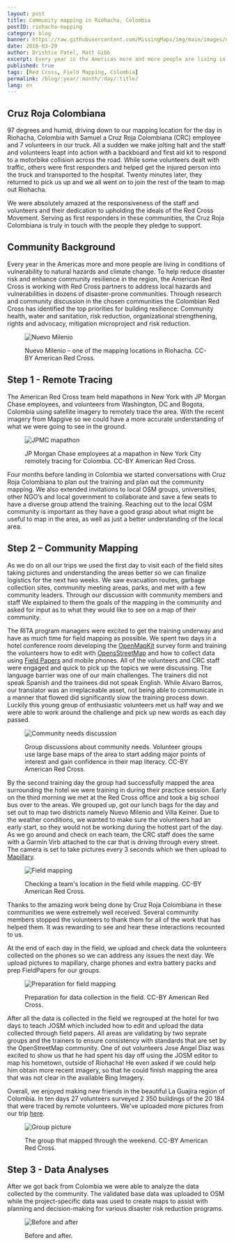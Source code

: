 ```yaml
---
layout: post
title: Community mapping in Riohacha, Colombia
postID: riohacha-mapping
category: blog
banner: https://raw.githubusercontent.com/MissingMaps/img/main/images/missingmaps-blog_20160329_banner.jpg
date: 2016-03-29
author: Drishtie Patel, Matt Gibb
excerpt: Every year in the Americas more and more people are living in conditions of vulnerability to natural hazards and climate change. To help reduce disaster risk and enhance community resilience in the region, the American Red Cross is working with Red Cross partners like the Colombian Red Cross to address local hazards and vulnerabilities in dozens of disaster-prone communities.
published: true
tags: [Red Cross, Field Mapping, Colombia]
permalink: /blog/:year/:month/:day/:title/
lang: en
---
```


## Cruz Roja Colombiana

97 degrees and humid, driving down to our mapping location for the day in Riohacha, Colombia with Samuel a Cruz Roja Colombiana (CRC) employee and 7 volunteers in our truck. All a sudden we make jolting halt and the staff and volunteers leapt into action with a backboard and first aid kit to respond to a motorbike collision across the road. While some volunteers dealt with traffic, others were first responders and helped get the injured person into the truck and transported to the hospital. Twenty minutes later, they returned to pick us up and we all went on to join the rest of the team to map out Riohacha.

We were absolutely amazed at the responsiveness of the staff and volunteers and their dedication to upholding the ideals of the Red Cross Movement. Serving as first responders in these communities, the Cruz Roja Colombiana is truly in touch with the people they pledge to support.

## Community Background

Every year in the Americas more and more people are living in conditions of vulnerability to natural hazards and climate change. To help reduce disaster risk and enhance community resilience in the region, the American Red Cross is working with Red Cross partners to address local hazards and vulnerabilities in dozens of disaster-prone communities. Through research and community discussion in the chosen communities the Colombian Red Cross has identified the top priorities for building resilience: Community health, water and sanitation, risk reduction, organizational strengthening, rights and advocacy, mitigation microproject and risk reduction.

<figure>
<img src="https://raw.githubusercontent.com/MissingMaps/img/main/images/missingmaps-blog_20160329_Nuevo-Milenio.jpg" alt="Nuevo Milenio">
<p class="caption">Nuevo Milenio – one of the mapping locations in Riohacha. CC-BY American Red Cross.</p>
</figure>

## Step 1 - Remote Tracing

The American Red Cross team held mapathons in New York with JP Morgan Chase employees, and volunteers from Washington, DC and Bogota, Colombia using satellite imagery to remotely trace the area. With the recent imagery from Mapgive so we could have a more accurate understanding of what we were going to see in the ground.

<figure>
<img src="https://raw.githubusercontent.com/MissingMaps/img/main/images/missingmaps-blog_20160329_JPMC-mapathon.jpg" alt="JPMC mapathon">
<p class="caption"> JP Morgan Chase employees at a mapathon in New York City remotely tracing for Colombia. CC-BY American Red Cross.</p>
</figure>

Four months before landing in Colombia we started conversations with Cruz Roja Colombiana to plan out the training and plan out the community mapping. We also extended invitations to local OSM groups, universities, other NGO’s and local government to collaborate and save a few seats to have a diverse group attend the training. Reaching out to the local OSM community is important as they have a good grasp about what might be useful to map in the area, as well as just a better understanding of the local area.

## Step 2 – Community Mapping

As we do on all our trips we used the first day to visit each of the field sites taking pictures and understanding the areas better so we can finalize logistics for the next two weeks. We saw evacuation routes, garbage collection sites, community meeting areas, parks, and met with a few community leaders. Through our discussion with community members and staff We explained to them the goals of the mapping in the community and asked for input as to what they would like to see on a map of their community.

The RITA program managers were excited to get the training underway and have as much time for field mapping as possible. We spent two days in a hotel conference room developing the [OpenMapKit](http://openmapkit.org/) survey form and training the volunteers how to edit with [OpensStreetMap](http://www.openstreetmap.org/) and how to collect data using [Field Papers](http://fieldpapers.org/) and mobile phones. All of the volunteers and CRC staff were engaged and quick to pick up the topics we were discussing. The language barrier was one of our main challenges. The trainers did not speak Spanish and the trainees did not speak English. While Alvaro Barros, our translator was an irreplaceable asset, not being able to communicate in a manner that flowed did significantly slow the training process down. Luckily this young group of enthusiastic volunteers met us half way and we were able to work around the challenge and pick up new words as each day passed.

<figure>
<img src="https://raw.githubusercontent.com/MissingMaps/img/main/images/missingmaps-blog_20160329_community-needs.jpg" alt="Community needs discussion">
<p class="caption">Group discussions about community needs. Volunteer groups use large base maps of the area to start adding major points of interest and gain confidence in their map literacy. CC-BY American Red Cross.</p>
</figure>

By the second training day the group had successfully mapped the area surrounding the hotel we were training in during their practice session. Early on the third morning we met at the Red Cross office and took a big school bus over to the areas. We grouped up, got our lunch bags for the day and set out to map two districts namely Nuevo Milenio and Villa Keiner. Due to the weather conditions, we wanted to make sure the volunteers had an early start, so they would not be working during the hottest part of the day. As we go around and check on each team, the CRC staff does the same with a Garmin Virb attached to the car that is driving through every street. The camera is set to take pictures every 3 seconds which we then upload to [Mapillary](https://www.mapillary.com/map).

<figure>
<img src="https://raw.githubusercontent.com/MissingMaps/img/main/images/missingmaps-blog_20160329_checking-location.jpg" alt="Field mapping">
<p class="caption">Checking a team's location in the field while mapping. CC-BY American Red Cross.</p>
</figure>

Thanks to the amazing work being done by Cruz Roja Colombiana in these communities we were extremely well received. Several community members stopped the volunteers to thank them for all of the work that has helped them. It was rewarding to see and hear these interactions recounted to us.

At the end of each day in the field, we upload and check data the volunteers collected on the phones so we can address any issues the next day. We upload pictures to mapillary, charge phones and extra battery packs and prep FieldPapers for our groups.

<figure>
<img src="https://raw.githubusercontent.com/MissingMaps/img/main/images/missingmaps-blog_20160329_prep.jpg" alt="Preparation for field mapping">
<p class="caption">Preparation for data collection in the field. CC-BY American Red Cross.</p>
</figure>

After all the data is collected in the field we regrouped at the hotel for two days to teach JOSM which included how to edit and upload the data collected through field papers. All areas are validating by two seprate groups and the trainers to ensure consistency with standards that are set by the OpenStreetMap community. One of out volunteers Jose Angel Diaz was excited to show us that he had spent his day off using the JOSM editor to map his hometown, outside of Riohacha! He even asked if we could help him obtain more recent imagery, so that he could finish mapping the area that was not clear in the available Bing Imagery.

Overall, we enjoyed making new friends in the beautiful La Guajira region of Colombia. In ten days 27 volunteers surveyed 2 350 buildings of the 20 184 that were traced by remote volunteers. We’ve uploaded more pictures from our trip [here](https://www.flickr.com/photos/126636925@N06/sets/72157664879747280).

<figure>
<img src="https://raw.githubusercontent.com/MissingMaps/img/main/images/missingmaps-blog_20160329_group-picture.jpg" alt="Group picture">
<p class="caption">The group that mapped through the weekend. CC-BY American Red Cross.</p>
</figure>

## Step 3 - Data Analyses

After we got back from Colombia we were able to analyze the data collected by the community. The validated base data was uploaded to OSM while the project-specific data was used to create maps to assist with planning and decision-making for various disaster risk reduction programs.

<figure>
<img src="https://raw.githubusercontent.com/MissingMaps/img/main/images/missingmaps-blog_20160329_before-after.jpg" alt="Before and after">
<p class="caption">Before and after.</p>
</figure>
